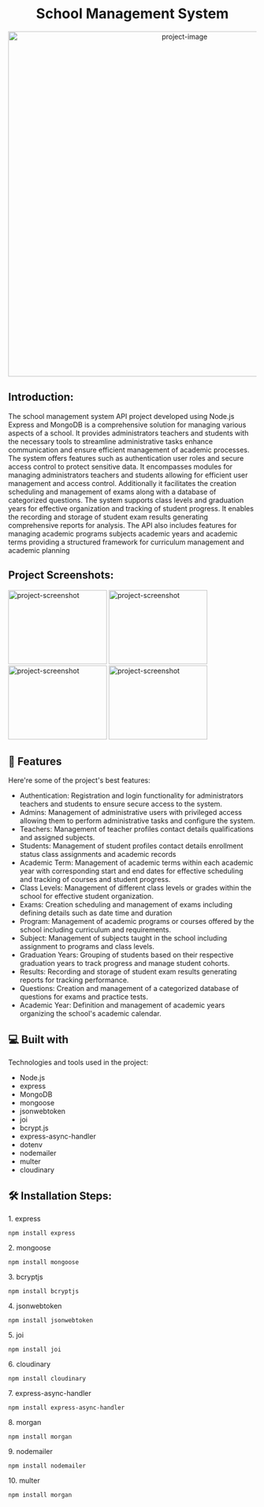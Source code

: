 
<h1 align="center" id="title">School Management System</h1>

<p align="center"><img src="https://smartstudent.app/media/2022/09/managment-software.png" alt="project-image"  width="700"></p>

<h2>Introduction:</h2>
<p id="description"> The school management system API project developed using Node.js Express and MongoDB is a comprehensive solution for managing various aspects of a school. It provides administrators teachers and students with the necessary tools to streamline administrative tasks enhance communication and ensure efficient management of academic processes. The system offers features such as authentication user roles and secure access control to protect sensitive data. It encompasses modules for managing administrators teachers and students allowing for efficient user management and access control. Additionally it facilitates the creation scheduling and management of exams along with a database of categorized questions. The system supports class levels and graduation years for effective organization and tracking of student progress. It enables the recording and storage of student exam results generating comprehensive reports for analysis. The API also includes features for managing academic programs subjects academic years and academic terms providing a structured framework for curriculum management and academic planning</p>

<h2>Project Screenshots:</h2>

<img src="https://github.com/HatemSamy/School_management_system/assets/126292572/8ed2bf85-2a57-47ab-93d6-07264a9bb737" alt="project-screenshot" width="200" height="150/">

<img src="https://github.com/HatemSamy/School_management_system/assets/126292572/0bd3a042-6749-4220-af8f-f7c3a05c288d" alt="project-screenshot" width="200" height="150/">

<img src="https://github.com/HatemSamy/School_management_system/assets/126292572/2489f018-55a6-428d-a55f-23c42e6ac77a" alt="project-screenshot" width="200" height="150/">
<img src="https://github.com/HatemSamy/School_management_system/assets/126292572/1b52580e-12a4-4b87-a059-e5deb424cd5b" alt="project-screenshot" width="200" height="150/">






<h2>🧐 Features</h2>

Here're some of the project's best features:

*   Authentication: Registration and login functionality for administrators teachers and students to ensure secure access to the system.
*   Admins: Management of administrative users with privileged access allowing them to perform administrative tasks and configure the system.
*   Teachers: Management of teacher profiles contact details qualifications and assigned subjects.
*   Students: Management of student profiles contact details enrollment status class assignments and academic records
*   Academic Term: Management of academic terms within each academic year with corresponding start and end dates for effective scheduling and tracking of courses and student progress.
*   Class Levels: Management of different class levels or grades within the school for effective student organization.
*   Exams: Creation scheduling and management of exams including defining details such as date time and duration
*   Program: Management of academic programs or courses offered by the school including curriculum and requirements.
*   Subject: Management of subjects taught in the school including assignment to programs and class levels.
*   Graduation Years: Grouping of students based on their respective graduation years to track progress and manage student cohorts.
*   Results: Recording and storage of student exam results generating reports for tracking performance.
*   Questions: Creation and management of a categorized database of questions for exams and practice tests.
*   Academic Year: Definition and management of academic years organizing the school's academic calendar.


<h2>💻 Built with</h2>

Technologies and tools used in the project:

*   Node.js
*   express
*   MongoDB
*   mongoose
*   jsonwebtoken
*   joi
*   bcrypt.js
*   express-async-handler
*   dotenv
*   nodemailer
*   multer
*   cloudinary




<h2>🛠️ Installation Steps:</h2>

<p>1. express</p>

```
npm install express
```

<p>2. mongoose</p>

```
npm install mongoose
```

<p>3. bcryptjs</p>

```
npm install bcryptjs
```

<p>4. jsonwebtoken</p>

```
npm install jsonwebtoken
```

<p>5. joi</p>

```
npm install joi
```

<p>6. cloudinary</p>

```
npm install cloudinary
```

<p>7. express-async-handler</p>

```
npm install express-async-handler
```

<p>8. morgan</p>

```
npm install morgan
```

<p>9. nodemailer</p>

```
npm install nodemailer
```

<p>10. multer</p>

```
npm install morgan
